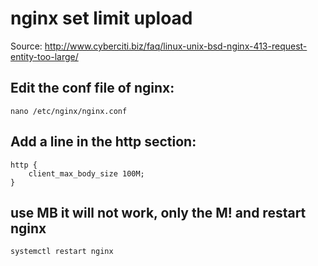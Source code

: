 # nginx set limit upload

Source: http://www.cyberciti.biz/faq/linux-unix-bsd-nginx-413-request-entity-too-large/

## Edit the conf file of nginx:

```
nano /etc/nginx/nginx.conf
```

## Add a line in the http section:

```
http {
    client_max_body_size 100M;
}
```

## use MB it will not work, only the M! and restart nginx

```
systemctl restart nginx
```
